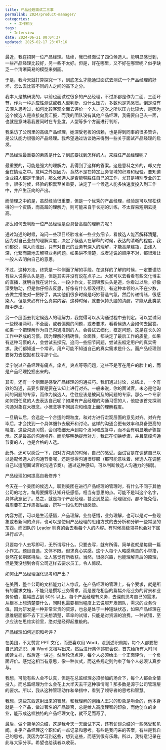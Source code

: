 ```yaml
---
title: 产品经理面试二三事
permalink: 2024/product-manager/
categories:
  - - 工作相关
tags:
  - Interview
date: 2024-06-21 00:04:37
updated: 2025-02-17 23:07:16
---
```

最近，我在招聘一位产品经理。陆续，我已经面试了四位候选人。能明显感觉到，一些产品经理比较好，另一些不太好。但是，好在哪里，又不好在哪里呢？似乎缺乏一个清晰简易的模型来刻画。

于是，我今天就打算探究一下，到底怎么才能通过面试去测试一个产品经理的好坏，怎么去比较不同的人之间的高下之分。

<!--more-->

我本人是搞研发的，以前也面试过很多的产品经理，不过那都是作为二面、三面环节，作为一种适应性测试或者人型判断，没什么压力，多数也是凭感觉。倒是没有去深入思考过，如何比较客观全面去评价一个人。这次之所以压力比较大，是因为这个候选人是直接向我汇报，而我的团队没有其他产品经理，我需要自己去一面，也就是意味着我要同时在专业度，人型等多个方面进行判断。

我采访了公司里的高级产品经理，她深受老板的信赖，也是得到同事的很多赞许，是公认能力很强的产品经理。我希望通过访谈她来得到一些关于面试产品经理的启发。

产品经理最重要的素质是什么？到底要找到怎样的人，来胜任产品经理呢？

最重要的，可能是强大的理解力，我得到了这样的答案。这是意料之外的，却又完全在情理之中。意料之外是因为，竟然不是在特定业务领域的积累和经验。要知道企业招人都是干活的，那么候选人是否能够胜任自己的工作，尤其是特别专业的工作，很多时候，经验的积累至关重要，决定了一个候选人能多快速度投入到工作中，并产生正向的产出。

而情理之中的是，虽然经验很重要，但是一个优秀的产品经理，经验是可以轻松获得的一个资质，而高超的理解力，则可能来自于长期的训练，不太容易短期去提高。

那么如何去判断一位产品经理是否具备高超的理解力呢？

通过沟通的时候，询问一些项目经验或者一些业务细节，看候选人能否解释清楚。因为对自己业务的理解深度，决定了候选人在解释的时候，表达的清晰的程度，我们都说，深入而浅出，只有对自己的业务有深入的理解，才能高屋建瓴，由浅入深，化繁而简地去解释业务问题。如果讲不清楚，或者述说的顺序不对，都很难让一般人去明白自己的意思。

不过，这种方法，终究是一种侧面了解的手段。在这样的了解的时候，一定要谨防有些人说得头头是道，但是其实并没有说在点子上。大家可以去看看有些文化博主的直播，就明白我在说什么，一段小作文，花团锦簇头头是道，你看过以后，好像深受触动，但是你仔细去反思，好像有什么都没得到。有这种本领的人不在少数，去做主播绝对一把好手，其实他们很多时候是巧妙营造气氛，然后传递情绪，很感染人，但是未必有什么真实内容，这种时候，就要保持头脑的清醒，才能从此类蒙蔽中走出。

另一个层面去判定候选人的理解力，我觉得可以从沟通过程中去判定。可以尝试问一些模棱两可，不全面，或者偏颇的问题，或者要求。看看候选人会如何去回答。如果一个把理解作为自己沟通准则的人，会尝试去细化，框定问题，这是在长久的工作中养成的习惯，因为理解的精确性，全面性，都决定了最后工作的质量，如果有这种习惯的人，会尝试去探究，追问一些细节问题，尝试去框定用户的真实需求。我们都知道一个常识，用户可能不知道自己的真实需求是什么。而产品经理则要努力去挖掘和找寻那个点。

梁宁说过产品经理有痛点，痒点，爽点等等问题，这些不是写在用户的脸上的，而是产品经理挖掘出来的。

其实，还有一个侧面是感受产品经理的沟通技巧。我们通过讨论，总结出，一个有效的沟通，首要步骤是要在认知上进行对齐。一般来说，你的面试官，未必是他询问的问题的专家，而作为候选人，往往应该是被问及的问题的专家。那么一个专家如何跟任意的人去表达自己呢？如果有产品经理的沟通习惯的人，他应该首先探测沟通对象在大概念，小概念等不同层次和维度上面的理解程度。

一旦确认后，会选定一个合适的颗粒度，和对方进行宏观层面的意见对齐。对齐完毕后，才会找到一个具体细节去展开和讨论。这样的沟通会更有效率和具备更高的精度。这些沟通习惯，会润物细无声到每个发问和应答中，而不会有明显地步骤提示。这是最高的沟通境界。而能够明确提示对方，我正在切换步骤，并且掌控沟通节奏的人，也是合格的人选。

此外，还可以感受一下，跟对方沟通的时候，自己的感受。面试官是在调整自己以以适配候选人的沟通节奏呢，还是觉得沟通很舒服（那可能意味着，候选人在调整自己以适配面试官的沟通节奏）。通过这种感知，可以判断候选人沟通力的强弱。

产品经理如何提高自我修养？

今天在一个美团的候选人，聊到美团在进行产品经理的管理时，有什么不同于其他公司的地方。每周要撰写认知升级感悟。相当有意思的点。可能不是叫这个名字，具体我忘记了。总之，就是每个产品经理，甚至到总监，经理级别，都不能免俗。每周要在工作周报后面，撰写一段认知升级感悟。

内容方面，可以是生活感悟，产品理解，业务感悟，业务理解，也可以是对一些现象或者新闻的点评，也可以是使用产品经理的思维方式的去分析和分解一些常见的东西。而团队的 Leader 则真的会去看每个人的内容。有时候高级领导也会对下属进行点评。

只要每个人去写即可，无所谓写什么。只要去写，就有所得。简单说就是每周一篇小作文。题目自选，文体不限。但求真心实感。这个人每个人略感痛苦的小举措，竟然在长期坚持后，让人感觉有所收获。当然，很感兴趣，也能理解背后的原理，但是我没想到会有公司这样去要求员工。令人惊叹。

如何让产品经理强化思考和产出？

在美团，整个公司的文档能力让人惊叹，在产品经理的管理上，有个要求，就是所有的需求文档，不能只是撰写业务需求，而是要花相当的篇幅介绍业务的背景和业务价值，篇幅应占到 50% 以上。每个产品经理有义务，去深刻思考自己的需求。从根本上想清楚要什么，同时也需要相当程度上去说服开发团队，需求的业务价值。因为研发是一种非常宝贵的资源，也总是处于一种短缺状态，如果产品经理在思维层面都不去下工夫想清楚，草率的试错，只能是对资源的浪费。一种试错，至少应该在思维实验里，绝对是经得起推敲的。

产品经理如何述职和考评？

在美团，不太赞赏 PPT 文化，而更喜欢用 Word，没到述职周期，每个人都要把自己的述职，用 Word 文档写出来。然后进行集体述职会议，首先给所有人时间阅读文档，然后逐一讲述。然后轮流点评，每个人必须给出一个正面评价，一个负面评价。感觉这相当有意思，像一种仪式，而这些规定则约束了每个人必须认真参与。

我想，可能有些人会不认真，但是在总监经理必须参加的场合下，每个人都会全情投入。而总监经理为什么会花上大半天去干这种事情呢？那多数是源于公司管理层的要求。所以，我从这种管理动作和举措中，看到了领导者的思考和智慧。

我想，这些东西这射出来的智慧，和我理解的创始人王兴的形象是吻合的，他本身就是一个产品，做过著名的产品饭否，总是给人高度理智的印象，而他创立的企业，能形成这样独特的产品经理文化，就不足而奇了。

最后，做个简单的总结，这是我今天一天面试下来，还有访谈总结的一些感受和见闻。关乎产品经理这个职位的一点记录和思考。有些是我问来的答案，有些是我自己的思考。我因为学习到这些，想到这些，而感到很有乐趣。所以，我特意记录在此与大家分享。希望也给读者以收获。

